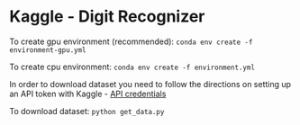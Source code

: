 # Kaggle - Digit Recognizer

To create gpu environment (recommended):
`conda env create -f environment-gpu.yml`

To create cpu environment:
`conda env create -f environment.yml`

In order to download dataset you need to follow the directions on setting up an API token with Kaggle - [API credentials](https://github.com/Kaggle/kaggle-api#api-credentials)

To download dataset:
`python get_data.py`





